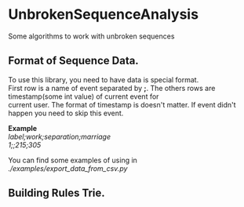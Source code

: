 # UnbrokenSequenceAnalysis
Some algorithms to work with unbroken sequences  
  
## Format of Sequence Data.
To use this library, you need to have data is special format.  
First row is a name of event separated by **;**. The others rows are timestamp(some int value) of current event for  
current user. The format of timestamp is doesn't matter. If event didn't happen you need to skip this event.
  
**Example**  
*label;work;separation;marriage*  
*1;;215;305*  
  
You can find some examples of using in *./examples/export_data_from_csv.py*  
  
  
## Building Rules Trie.  
